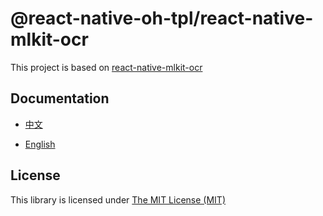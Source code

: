 # @react-native-oh-tpl/react-native-mlkit-ocr

This project is based on [react-native-mlkit-ocr](https://github.com/agoldis/react-native-mlkit-ocr)

## Documentation

- [中文](https://gitee.com/react-native-oh-library/usage-docs/blob/master/zh-cn/react-native-mlkit-ocr.md)

- [English](https://gitee.com/react-native-oh-library/usage-docs/blob/master/en/react-native-mlkit-ocr.md)

## License

This library is licensed under [The MIT License (MIT)](https://github.com/agoldis/react-native-mlkit-ocr/blob/main/LICENSE)

